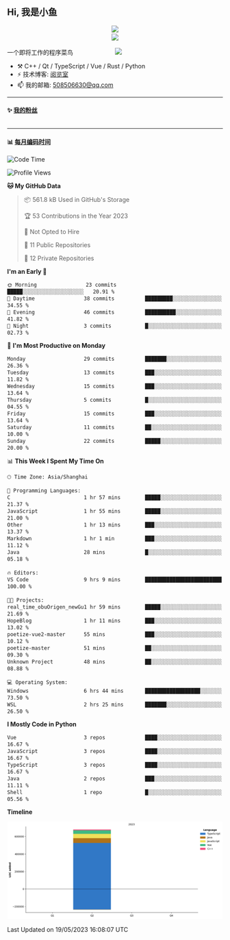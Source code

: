 <!--
**小鱼/小鱼** is a ✨ _special_ ✨ repository because its `README.md` (this file) appears on your GitHub profile.

Here are some ideas to get you started:

- 🔭 I’m currently working on ...
- 🌱 I’m currently learning ...
- 👯 I’m looking to collaborate on ...
- 🤔 I’m looking for help with ...
- 💬 Ask me about ...
- 📫 How to reach me: ...
- 😄 Pronouns: ...
- ⚡ Fun fact: ...
-->

## Hi, 我是小鱼

<div align=center><img src="https://profile-counter.glitch.me/XiaoYuer2022/count.svg"></div>



<div align=center><img src="https://streak-stats.demolab.com?user=XiaoYuer2022&locale=zh_Hans"></div>



[<img align="right" width="50%" src="https://github-readme-stats-ouuan.vercel.app/api?username=XiaoYuer2022&show_icons=true">](https://metrics.lecoq.io/xlz122#gh-light-mode-only)

一个即将工作的程序菜鸟

-   :hammer_and_pick: C++ / Qt / TypeScript / Vue / Rust / Python
-   ⚡ 技术博客: [阅览室](https://haoxx.netlify.app/)
-   📫 我的邮箱: 508506630@qq.com

---

#### :sparkles: [我的粉丝](https://github.com/XiaoYuer2022?tab=followers)

<!--START_SECTION:followers-->
<table>
  </tr>
</table>
<!--END_SECTION:followers-->

---

#### :bar_chart: [每月编码时间](https://github.com/muety/wakapi)

<!--START_SECTION:waka-->
![Code Time](http://img.shields.io/badge/Code%20Time-21%20hrs%2055%20mins-blue)

![Profile Views](http://img.shields.io/badge/Profile%20Views-90-blue)

**🐱 My GitHub Data** 

> 📦 561.8 kB Used in GitHub's Storage 
 > 
> 🏆 53 Contributions in the Year 2023
 > 
> 🚫 Not Opted to Hire
 > 
> 📜 11 Public Repositories 
 > 
> 🔑 12 Private Repositories 
 > 
**I'm an Early 🐤** 

```text
🌞 Morning                23 commits          █████░░░░░░░░░░░░░░░░░░░░   20.91 % 
🌆 Daytime                38 commits          █████████░░░░░░░░░░░░░░░░   34.55 % 
🌃 Evening                46 commits          ██████████░░░░░░░░░░░░░░░   41.82 % 
🌙 Night                  3 commits           █░░░░░░░░░░░░░░░░░░░░░░░░   02.73 % 
```
📅 **I'm Most Productive on Monday** 

```text
Monday                   29 commits          ███████░░░░░░░░░░░░░░░░░░   26.36 % 
Tuesday                  13 commits          ███░░░░░░░░░░░░░░░░░░░░░░   11.82 % 
Wednesday                15 commits          ███░░░░░░░░░░░░░░░░░░░░░░   13.64 % 
Thursday                 5 commits           █░░░░░░░░░░░░░░░░░░░░░░░░   04.55 % 
Friday                   15 commits          ███░░░░░░░░░░░░░░░░░░░░░░   13.64 % 
Saturday                 11 commits          ██░░░░░░░░░░░░░░░░░░░░░░░   10.00 % 
Sunday                   22 commits          █████░░░░░░░░░░░░░░░░░░░░   20.00 % 
```


📊 **This Week I Spent My Time On** 

```text
🕑︎ Time Zone: Asia/Shanghai

💬 Programming Languages: 
C                        1 hr 57 mins        █████░░░░░░░░░░░░░░░░░░░░   21.37 % 
JavaScript               1 hr 55 mins        █████░░░░░░░░░░░░░░░░░░░░   21.00 % 
Other                    1 hr 13 mins        ███░░░░░░░░░░░░░░░░░░░░░░   13.37 % 
Markdown                 1 hr 1 min          ███░░░░░░░░░░░░░░░░░░░░░░   11.12 % 
Java                     28 mins             █░░░░░░░░░░░░░░░░░░░░░░░░   05.18 % 

🔥 Editors: 
VS Code                  9 hrs 9 mins        █████████████████████████   100.00 % 

🐱‍💻 Projects: 
real_time_obuOrigen_newGu1 hr 59 mins        █████░░░░░░░░░░░░░░░░░░░░   21.69 % 
HopeBlog                 1 hr 11 mins        ███░░░░░░░░░░░░░░░░░░░░░░   13.02 % 
poetize-vue2-master      55 mins             ███░░░░░░░░░░░░░░░░░░░░░░   10.12 % 
poetize-master           51 mins             ██░░░░░░░░░░░░░░░░░░░░░░░   09.30 % 
Unknown Project          48 mins             ██░░░░░░░░░░░░░░░░░░░░░░░   08.88 % 

💻 Operating System: 
Windows                  6 hrs 44 mins       ██████████████████░░░░░░░   73.50 % 
WSL                      2 hrs 25 mins       ███████░░░░░░░░░░░░░░░░░░   26.50 % 
```

**I Mostly Code in Python** 

```text
Vue                      3 repos             ████░░░░░░░░░░░░░░░░░░░░░   16.67 % 
JavaScript               3 repos             ████░░░░░░░░░░░░░░░░░░░░░   16.67 % 
TypeScript               3 repos             ████░░░░░░░░░░░░░░░░░░░░░   16.67 % 
Java                     2 repos             ███░░░░░░░░░░░░░░░░░░░░░░   11.11 % 
Shell                    1 repo              █░░░░░░░░░░░░░░░░░░░░░░░░   05.56 % 
```



**Timeline**

![Lines of Code chart](https://raw.githubusercontent.com/XiaoYuer2022/XiaoYuer2022/main/assets/bar_graph.png)


 Last Updated on 19/05/2023 16:08:07 UTC
<!--END_SECTION:waka-->
